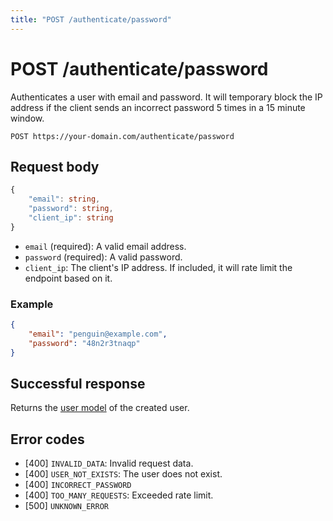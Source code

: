 ```yaml
---
title: "POST /authenticate/password"
---
```


# POST /authenticate/password

Authenticates a user with email and password. It will temporary block the IP address if the client sends an incorrect password 5 times in a 15 minute window.

```
POST https://your-domain.com/authenticate/password
```

## Request body

```ts
{
    "email": string,
    "password": string,
    "client_ip": string
}
```

- `email` (required): A valid email address.
- `password` (required): A valid password.
- `client_ip`: The client's IP address. If included, it will rate limit the endpoint based on it.

### Example

```json
{
    "email": "penguin@example.com",
    "password": "48n2r3tnaqp"
}
```

## Successful response

Returns the [user model](/api-reference/rest/models/user) of the created user.

## Error codes

- [400] `INVALID_DATA`: Invalid request data.
- [400] `USER_NOT_EXISTS`: The user does not exist.
- [400] `INCORRECT_PASSWORD`
- [400] `TOO_MANY_REQUESTS`: Exceeded rate limit.
- [500] `UNKNOWN_ERROR`
